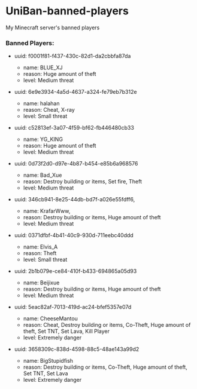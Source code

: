# UniBan-banned-players
My Minecraft server's banned players

### Banned Players:
-  uuid: f0001f81-f437-430c-82d1-da2cbbfa87da
    - name: BLUE_XJ
    - reason: Huge amount of theft
    - level: Medium threat
   
- uuid: 6e9e3934-4a5d-4637-a324-fe79eb7b312e
    - name: halahan
    - reason: Cheat, X-ray
    - level: Small threat
   
- uuid: c52813ef-3a07-4f59-bf62-fb446480cb33
    - name: YG_KING
    - reason: Huge amount of theft
    - level: Medium threat
   
- uuid: 0d73f2d0-d97e-4b87-b454-e85b6a968576
    - name: Bad_Xue
    - reason: Destroy building or items, Set fire, Theft
    - level: Medium threat
   
- uuid: 346cb941-8e25-44db-bd7f-a026e55fdff6,
    - name: KrafarWww,
    - reason: Destroy building or items, Huge amount of theft
    - level: Medium threat
   
- uuid: 0371dfbf-4b41-40c9-930d-711eebc40ddd
    - name: Elvis_A
    - reason: Theft
    - level: Small threat

- uuid: 2b1b079e-ce84-410f-b433-694865a05d93
    - name: Beijixue
    - reason: Destroy building or items, Huge amount of theft
    - level: Medium threat

- uuid: 5eac82af-7013-419d-ac24-bfef5357e07d
    - name: CheeseMantou
    - reason: Cheat, Destroy building or items, Co-Theft, Huge amount of theft, Set TNT, Set Lava, Kill Player
    - level: Extremely danger
 
- uuid: 3658309c-838d-4598-88c5-48ae143a99d2
    - name: BigStupidfish
    - reason: Destroy building or items, Co-Theft, Huge amount of theft, Set TNT, Set Lava
    - level: Extremely danger
 
